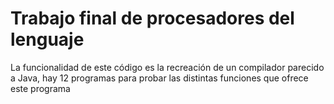 # Trabajo final de procesadores del lenguaje

La funcionalidad de este código es la recreación de un compilador parecido a Java, hay 12 programas para probar las distintas funciones que ofrece 
este programa
